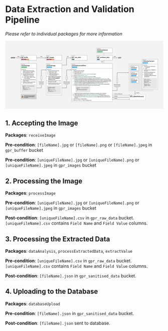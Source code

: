 # Data Extraction and Validation Pipeline

_Please refer to individual packages for more information_

![Data Pipeline Overview](./dataPipeline.jpeg)

## 1. Accepting the Image
**Packages**: `receiveImage`

**Pre-condition**: `[fileName].jpg` or `[fileName].png` or `[fileName].jpeg` in `gpr_buffer` bucket

**Pre-condition**: `[uniqueFileName].jpg` or `[uniqueFileName].png` or `[uniqueFileName].jpeg` in `gpr_images` bucket


## 2. Processing the Image
**Packages**: `processImage`

**Pre-condition**: `[uniqueFileName].jpg` or `[uniqueFileName].png` or `[uniqueFileName].jpeg` in `gpr_images` bucket

**Post-condition**: `[uniqueFileName].csv` in `gpr_raw_data` bucket. `[uniqueFileName].csv` contains `Field Name` and `Field Value` columns.


## 3. Processing the Extracted Data
**Packages**: `dataAnalysis`, `processExtractedData`, `extractValue`

**Pre-condition**: `[uniqueFileName].csv` in `gpr_raw_data` bucket. `[uniqueFileName].csv` contains `Field Name` and `Field Value` columns.

**Post-condition**: `[fileName].json` in `gpr_sanitised_data` bucket.

## 4. Uploading to the Database
**Packages**: `databaseUpload`

**Pre-condition**: `[fileName].json` in `gpr_sanitised_data` bucket.

**Post-condition**: `[fileName].json` sent to database.